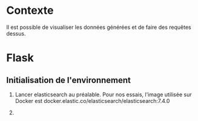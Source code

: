 # Contexte

Il est possible de visualiser les données générées et de faire des requêtes dessus.

# Flask

## Initialisation de l'environnement

1) Lancer elasticsearch au préalable. Pour nos essais, l'image utilisée sur Docker est docker.elastic.co/elasticsearch/elasticsearch:7.4.0

2) 
